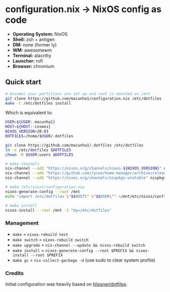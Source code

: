 # configuration.nix -> NixOS config as code

+ **Operating System:** NixOS
+ **Shell:** zsh + antigen
+ **DM:** none (former ly)
+ **WM:** awesomewm
+ **Terminal:** alacritty
+ **Launcher:** rofi
+ **Browser:** chromium

## Quick start

```sh
# Assumes your partitions are set up and root is mounted on /mnt
git clone https://github.com/macunha1/configuration.nix /etc/dotfiles
make -C /etc/dotfiles install
```

Which is equivalent to:

```sh
USER=${USER:-macunha1}
HOST=${HOST:-cosmos}
NIXOS_VERSION=20.03
DOTFILES=/home/$USER/.dotfiles

git clone https://github.com/macunha1/.dotfiles /etc/dotfiles
ln -s /etc/dotfiles $DOTFILES
chown -R $USER:users $DOTFILES

# make channels
nix-channel --add "https://nixos.org/channels/nixos-${NIXOS_VERSION}" nixos
nix-channel --add "https://github.com/rycee/home-manager/archive/release-${NIXOS_VERSION}.tar.gz" home-manager
nix-channel --add "https://nixos.org/channels/nixpkgs-unstable" nixpkgs-unstable

# make /etc/nixos/configuration.nix
nixos-generate-config --root /mnt
echo "import /etc/dotfiles \"$$HOST\" \"$$USER\"" >/mnt/etc/nixos/configuration.nix

# make install
nixos-install --root /mnt -I "my=/etc/dotfiles"
```

### Management

+ `make` = `nixos-rebuild test`
+ `make switch` = `nixos-rebuild switch`
+ `make upgrade` = `nix-channel --update && nixos-rebuild switch`
+ `make install` = `nixos-generate-config --root $PREFIX && nixos-install --root
  $PREFIX`
+ `make gc` = `nix-collect-garbage -d` (use sudo to clear system profile)

### Credits

Initial configuration was heavily based on [hlissner/dotfiles](https://github.com/hlissner/dotfiles).
